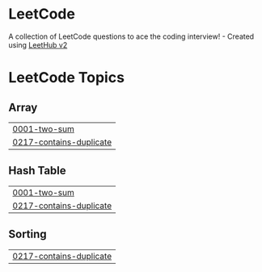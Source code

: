 # LeetCode
A collection of LeetCode questions to ace the coding interview! - Created using [LeetHub v2](https://github.com/arunbhardwaj/LeetHub-2.0)

<!---LeetCode Topics Start-->
# LeetCode Topics
## Array
|  |
| ------- |
| [0001-two-sum](https://github.com/NathanLewis263/LeetCode/tree/master/0001-two-sum) |
| [0217-contains-duplicate](https://github.com/NathanLewis263/LeetCode/tree/master/0217-contains-duplicate) |
## Hash Table
|  |
| ------- |
| [0001-two-sum](https://github.com/NathanLewis263/LeetCode/tree/master/0001-two-sum) |
| [0217-contains-duplicate](https://github.com/NathanLewis263/LeetCode/tree/master/0217-contains-duplicate) |
## Sorting
|  |
| ------- |
| [0217-contains-duplicate](https://github.com/NathanLewis263/LeetCode/tree/master/0217-contains-duplicate) |
<!---LeetCode Topics End-->